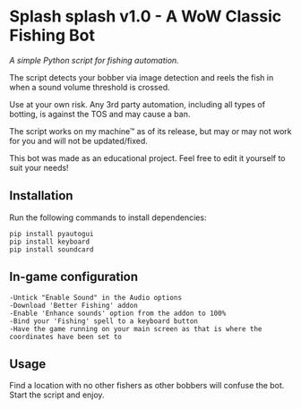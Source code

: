 # Splash splash v1.0 - A WoW Classic Fishing Bot

*A simple Python script for fishing automation.*

The script detects your bobber via image detection and reels the fish in when a sound volume threshold is crossed.

Use at your own risk. Any 3rd party automation, including all types of botting, is against the TOS and may cause a ban.

The script works on my machine™ as of its release, but may or may not work for you and will not be updated/fixed.

This bot was made as an educational project. Feel free to edit it yourself to suit your needs!


## Installation

Run the following commands to install dependencies:

```
pip install pyautogui
pip install keyboard
pip install soundcard
```

## In-game configuration

```
-Untick "Enable Sound" in the Audio options
-Download 'Better Fishing' addon
-Enable 'Enhance sounds' option from the addon to 100%
-Bind your 'Fishing' spell to a keyboard button
-Have the game running on your main screen as that is where the coordinates have been set to
```

## Usage

Find a location with no other fishers as other bobbers will confuse the bot. Start the script and enjoy.


